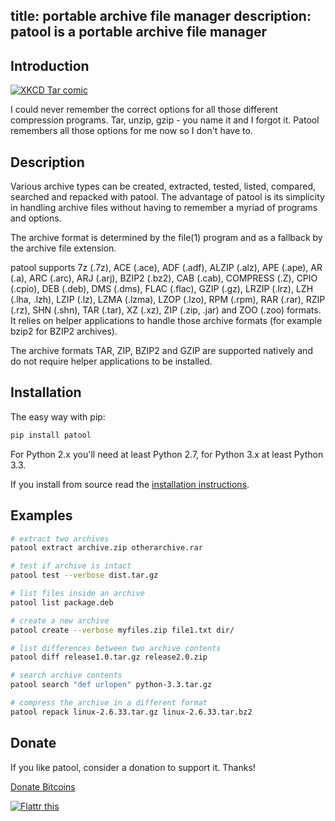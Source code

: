 title: portable archive file manager
description: patool is a portable archive file manager
---
Introduction
-------------
[![XKCD Tar comic](http://imgs.xkcd.com/comics/tar.png)](http://xkcd.com/1168/)

I could never remember the correct options for all those different compression
programs. Tar, unzip, gzip - you name it and I forgot it.
Patool remembers all those options for me now so I don't have to.

Description
------------
Various archive types can be  created,  extracted,  tested, listed,
compared, searched  and
repacked with patool. The advantage of patool is its simplicity in
handling archive files without having to remember a  myriad  of
programs and options.

The  archive format is determined by the file(1) program and as
a fallback by the archive file extension.

patool supports 7z (.7z), ACE (.ace), ADF (.adf), ALZIP (.alz),
APE  (.ape), AR (.a), ARC (.arc), ARJ (.arj), BZIP2 (.bz2), CAB
(.cab), COMPRESS (.Z), CPIO (.cpio), DEB  (.deb),  DMS  (.dms),
FLAC  (.flac), GZIP (.gz), LRZIP (.lrz), LZH (.lha, .lzh), LZIP
(.lz), LZMA (.lzma), LZOP (.lzo), RPM (.rpm), RAR (.rar),  RZIP
(.rz),  SHN  (.shn), TAR (.tar), XZ (.xz), ZIP (.zip, .jar) and
ZOO (.zoo) formats.  It relies on helper applications to handle
those archive formats (for example bzip2 for BZIP2 archives).

The  archive  formats  TAR, ZIP, BZIP2 and
GZIP are supported natively and  do  not  require  helper
applications to be installed.

Installation
-------------
The easy way with pip:

```bash
pip install patool
```

For Python 2.x you'll need at least Python 2.7, for Python 3.x at least Python 3.3.

If you install from source read the
[installation instructions](https://github.com/wummel/patool/blob/master/doc/install.txt).

Examples
---------

```bash
# extract two archives
patool extract archive.zip otherarchive.rar

# test if archive is intact
patool test --verbose dist.tar.gz

# list files inside an archive
patool list package.deb

# create a new archive
patool create --verbose myfiles.zip file1.txt dir/

# list differences between two archive contents
patool diff release1.0.tar.gz release2.0.zip

# search archive contents
patool search "def urlopen" python-3.3.tar.gz

# compress the archive in a different format
patool repack linux-2.6.33.tar.gz linux-2.6.33.tar.bz2
```

Donate
-------
If you like patool, consider a donation to support it. Thanks!

<a class="coinbase-button" data-code="68700cb93764006463b42de8920e7ef3" data-button-style="donation_small" href="https://coinbase.com/checkouts/68700cb93764006463b42de8920e7ef3">Donate Bitcoins</a><script src="https://coinbase.com/assets/button.js" type="text/javascript"></script>

<a href="http://flattr.com/thing/1208862/a-portable-archive-file-manager" target="_blank">
<img src="http://api.flattr.com/button/flattr-badge-large.png" alt="Flattr this" title="Flattr this" border="0" /></a>

